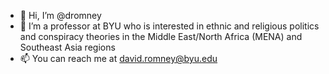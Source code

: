 - 👋 Hi, I’m @dromney
- 👀 I’m a professor at BYU who is interested in ethnic and religious politics and conspiracy theories in the Middle East/North Africa (MENA) and Southeast Asia regions
- 📫 You can reach me at david.romney@byu.edu

<!---
dromney/dromney is a ✨ special ✨ repository because its `README.md` (this file) appears on your GitHub profile.
You can click the Preview link to take a look at your changes.
--->
